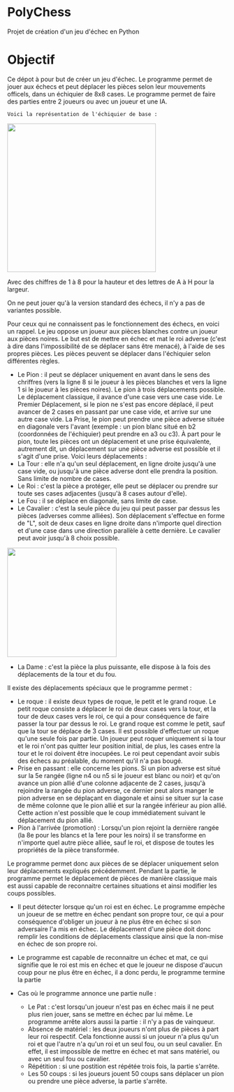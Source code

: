 # PolyChess
Projet de création d'un jeu d'échec en Python

# Objectif
Ce dépot à pour but de créer un jeu d'échec.
Le programme permet de jouer aux échecs et peut déplacer les pièces selon leur mouvements officels, dans un échiquier de 8x8 cases. Le programme permet de faire des parties entre 2 joueurs ou avec un joueur et une IA.

`Voici la représentation de l'échiquier de base :`

<img class="ChessBoard" src="https://user-images.githubusercontent.com/56953297/71244403-b74ece00-2312-11ea-83d9-d85f36f7e0e5.png" width="340px">

Avec des chiffres de 1 à 8 pour la hauteur et des lettres de A à H pour la largeur.

On ne peut jouer qu'à la version standard des échecs, il n'y a pas de variantes possible.

Pour ceux qui ne connaissent pas le fonctionnement des échecs, en voici un rappel.
Le jeu oppose un joueur aux pièces blanches contre un joueur aux pièces noires. Le but est de mettre en échec et mat le roi adverse (c'est à dire dans l'impossibilité de se déplacer sans être menacé), à l'aide de ses propres pièces. Les pièces peuvent se déplacer dans l'échiquier selon différentes règles.
* Le Pion : il peut se déplacer uniquement en avant dans le sens des chriffres (vers la ligne 8 si le joueur à les pièces blanches et vers la ligne 1 si le joueur à les pièces noires). Le pion à trois déplacements possible. Le déplacement classique, il avance d'une case vers une case vide. Le Premier Déplacement, si le pion ne s'est pas encore déplacé, il peut avancer de 2 cases en passant par une case vide, et arrive sur une autre case vide. La Prise, le pion peut prendre une pièce adverse située en diagonale vers l'avant (exemple : un pion blanc situé en b2 (coordonnées de l'échiquier) peut prendre en a3 ou c3). À part pour le pion, toute les pièces ont un déplacement et une prise équivalente, autrement dit, un déplacement sur une pièce adverse est possible et il s'agit d'une prise. Voici leurs déplacements : 
* La Tour : elle n'a qu'un seul déplacement, en ligne droite jusqu'à une case vide, ou jusqu'à une pièce adverse dont elle prendra la position. Sans limite de nombre de cases.
* Le Roi : c'est la pièce a protéger, elle peut se déplacer ou prendre sur toute ses cases adjacentes (jusqu'à 8 cases autour d'elle).
* Le Fou : il se déplace en diagonale, sans limite de case.
* Le Cavalier : c'est la seule pièce du jeu qui peut passer par dessus les pièces (adverses comme alliées). Son déplacement s'effectue en forme de "L", soit de deux cases en ligne droite dans n'importe quel direction et d'une case dans une direction parallèle à cette dernière. Le cavalier peut avoir jusqu'à 8 choix possible. 
<img class="CavalierDeplacement" src="https://user-images.githubusercontent.com/56953297/71251255-1cf68680-2322-11ea-942a-1ed7d2e9ce15.png" width="250px">

* La Dame : c'est la pièce la plus puissante, elle dispose à la fois des déplacements de la tour et du fou.

Il existe des déplacements spéciaux que le programme permet : 
* Le roque : il existe deux types de roque, le petit et le grand roque. Le petit roque consiste a déplacer le roi de deux cases vers la tour, et la tour de deux cases vers le roi, ce qui a pour conséquence de faire passer la tour par dessus le roi. Le grand roque est comme le petit, sauf que la tour se déplace de 3 cases. Il est possible d'effectuer un roque qu'une seule fois par partie. Un joueur peut roquer uniquement si la tour et le roi n'ont pas quitter leur position initial, de plus, les cases entre la tour et le roi doivent être inocupées. Le roi peut cependant avoir subis des échecs au préalable, du moment qu'il n'a pas bougé.
* Prise en passant : elle concerne les pions. Si un pion adverse est situé sur la 5e rangée (ligne n4 ou n5 si le joueur est blanc ou noir) et qu'on avance un pion allié d'une colonne adjacente de 2 cases, jusqu'à rejoindre la rangée du pion adverse, ce dernier peut alors manger le pion adverse en se déplaçant en diagonale et ainsi se situer sur la case de même colonne que le pion allié et sur la rangée inférieur au pion allié. Cette action n'est possible que le coup immédiatement suivant le déplacement du pion allié. 
* Pion à l'arrivée (promotion) : Lorsqu'un pion rejoint la dernière rangée (la 8e pour les blancs et la 1ere pour les noirs) il se transforme en n'importe quel autre pièce alliée, sauf le roi, et dispose de toutes les propriétés de la pièce transformée.


Le programme permet donc aux pièces de se déplacer uniquement selon leur déplacements expliqués précédemment.
Pendant la partie, le programme permet le déplacement de pièces de manière classique mais est aussi capable de reconnaitre certaines situations et ainsi modifier les coups possibles.
* Il peut détecter lorsque qu'un roi est en échec. Le programme empèche un joueur de se mettre en échec pendant son propre tour, ce qui a pour conséquence d'obliger un joueur à ne plus être en échec si son adversaire l'a mis en échec. Le déplacement d'une pièce doit donc remplir les conditions de déplacements classique ainsi que la non-mise en échec de son propre roi.
* Le programme est capable de reconnaitre un échec et mat, ce qui signifie que le roi est mis en échec et que le joueur ne dispose d'aucun coup pour ne plus être en échec, il a donc perdu, le programme termine la partie

* Cas où le programme annonce une partie nulle :
  * Le Pat : c'est lorsqu'un joueur n'est pas en échec mais il ne peut plus rien jouer, sans se mettre en échec par lui même. Le programme arrête alors aussi la partie : il n'y a pas de vainqueur.
  * Absence de matériel : les deux joueurs n'ont plus de pièces à part leur roi respectif. Cela fonctionne aussi si un joueur n'a plus qu'un roi et que l'autre n'a qu'un roi et un seul fou, ou un seul cavalier. En effet, il est impossible de mettre en échec et mat sans matériel, ou avec un seul fou ou cavalier.
  * Répétition : si une postition est répétée trois fois, la partie s'arrête.
  * Les 50 coups : si les joueurs jouent 50 coups sans déplacer un pion ou prendre une pièce adverse, la partie s'arrête.


